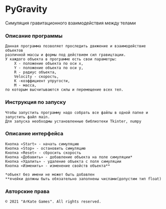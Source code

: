 # PyGravity
  Симуляция гравитационного взаимодействия между телами

### Описание программы
	Данная программа позволяет проследить движение и взаимодействие объектов 
	различной массы и формы под действием сил гравицтации.
	У каждого объекта в программе есть свои параметры:
		X - положение объекта по оси x,
		Y - положение объекта по оси y,
		R - радиус объекта,
		Velocity - скорость,
		K -коэффициент упругости,
		M - масса,
	по которым высчитываются силы и перемещение всех тел.

### Инструкция по запуску 
	Чтобы запустить программу надо собрать все файлы в одной папке и запустить файл main.
	Для запуска необходмы установленные библиотеки Tkinter, numpy

### Описание интерфейса
	Кнопка «Start» - начать симуляцию
	Кнопка «Stop» - остановить симуляцию
	Кнопка «Reset» - сбросить скорость
	Кнопка «Добавить» - добавление объекта на поле симуляции*
	Кнопка «Удалить» - удаление объекта с поля симуляции
	Кнопка «Изменить» - изменение свойств объекта**

	*объект без имени не может быть добавлен
	**ячейки должны быть обязательно заполнены числами(допустим тип float)

### Авторские права
	© 2021 "ArKate Games". All rights reserved.
